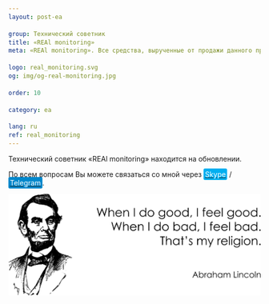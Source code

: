 ```yaml
---
layout: post-ea

group: Технический советник
title: «REAl monitoring»
meta: «REAl monitoring». Все средства, вырученные от продажи данного продукта, будут направлены на развитие проекта и благотворительность.

logo: real_monitoring.svg
og: img/og-real-monitoring.jpg

order: 10

category: ea

lang: ru
ref: real_monitoring
---
```


Технический советник «REAl monitoring» находится на обновлении.

По всем вопросам Вы можете связаться со мной через <a href="skype:chutkoy89?call" target="_blank"><span style="background-color:#00aff0; color:white; padding:3px; border-radius: 3px">Skype</span></a> / <a href="https://t.me/chutkoy" target="_blank"><span style="background-color:#0088cc; color:white; padding:3px; border-radius: 3px">Telegram</span></a>.

<a data-fancybox="gallery" href="/img/programming/Lincoln.png"><img src="/img/programming/Lincoln.png" alt=""></a>
